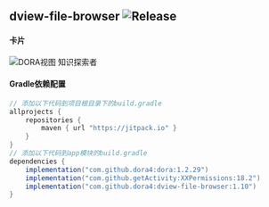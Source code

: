 dview-file-browser
![Release](https://jitpack.io/v/dora4/dview-file-browser.svg)
--------------------------------

#### 卡片
![DORA视图 知识探索者](https://github.com/user-attachments/assets/1128af73-4bd0-4bed-b2ac-57c8f285478b)

#### Gradle依赖配置

```groovy
// 添加以下代码到项目根目录下的build.gradle
allprojects {
    repositories {
        maven { url "https://jitpack.io" }
    }
}
// 添加以下代码到app模块的build.gradle
dependencies {
    implementation("com.github.dora4:dora:1.2.29")
    implementation("com.github.getActivity:XXPermissions:18.2")
    implementation("com.github.dora4:dview-file-browser:1.10")
}
```
